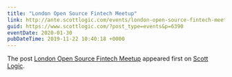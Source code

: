 ```yaml
---
title: "London Open Source Fintech Meetup"
link: http://ante.scottlogic.com/events/london-open-source-fintech-meetup/
guid: https://www.scottlogic.com/?post_type=events&p=6390
eventDate: 2020-01-30
pubDateTime: 2019-11-22 10:40:18 +0000
---
```


<p>The post <a rel="nofollow" href="http://ante.scottlogic.com/events/london-open-source-fintech-meetup/">London Open Source Fintech Meetup</a> appeared first on <a rel="nofollow" href="http://ante.scottlogic.com">Scott Logic</a>.</p>